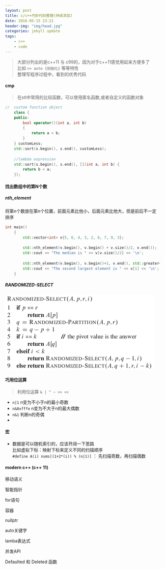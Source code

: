 ```yaml
---
layout: post
title: c/c++巧妙代码整理(持续添加)
date: 2016-05-15 23:21
header-img: "img/head.jpg"
categories: jekyll update
tags:
    - c++
    - code
---
```


> 大部分列出的是c++11 与 c99的，因为对于c++11感觉用起来方便多了  
> 比如 `>> auto {初始化}`  等等特性  
> 整理写程序过程中，看到的优秀代码 

#### cmp
> 在stl中常用的比较函数，可以使用匿名函数,或者自定义的函数对象

``` cpp
//  custom function object
    class {
    public:
        bool operator()(int a, int b)
        {   
            return a < b;
        }   
    } customLess;
    std::sort(s.begin(), s.end(), customLess);
 
    //lambda expression 
    std::sort(s.begin(), s.end(), [](int a, int b) {
        return b < a;   
    });
```

#### 找出数组中的第N个数

##### nth_element

将第n个数放在第n个位置，前面元素比他小，后面元素比他大，但是前后不一定排序

``` cpp
int main()
	{
		std::vector<int> v{5, 6, 4, 3, 2, 6, 7, 9, 3};
	 
		std::nth_element(v.begin(), v.begin() + v.size()/2, v.end());
		std::cout << "The median is " << v[v.size()/2] << '\n';
	 
		std::nth_element(v.begin(), v.begin()+1, v.end(), std::greater<int>());
		std::cout << "The second largest element is " << v[1] << '\n';
	}
```

##### RANDOMIZED-SELECT
![RS](/image/random.jpg)

#### 巧用位运算
> 利用位运算 `& | ^ ~ >> << `

+ `n|1` n变为不小于n的最小奇数
+ `n&0xfffe` n变为不大于n的最大偶数
+ `n&1` 判断n的奇偶
+ 

#### 宏

+ 数据是可以随机索引的，应该开阔一下思路  
比如虚拟下标：映射下标来定义不同的扫描顺序  
`#define A(i) nums[(1+2*(i)) % (n|1)]` ： 先扫描奇数，再扫描偶数 

#### modern c++ (c++ 11)

移动语义

智能指针

for语句

容器

nullptr

auto关键字

lamba表达式

并发API

Defaulted 和 Deleted 函数
